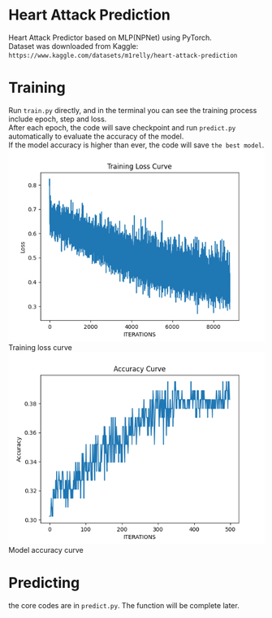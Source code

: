 # Heart Attack Prediction
Heart Attack Predictor based on MLP(NPNet) using PyTorch. <br>
Dataset was downloaded from Kaggle: `https://www.kaggle.com/datasets/m1relly/heart-attack-prediction` <br>

# Training
Run `train.py` directly, and in the terminal you can see the training process include epoch, step and loss.<br>
After each epoch, the code will save checkpoint and run `predict.py` automatically to evaluate the accuracy of the model.<br> 
If the model accuracy is higher than ever, the code will save `the best model`.<br>
![avatar](Figure_1.png)<br>
                                                  Training loss curve<br>
![avatar](accuracy.png)<br>
                                                  Model accuracy curve<br>

# Predicting
the core codes are in `predict.py`. The function will be complete later.
